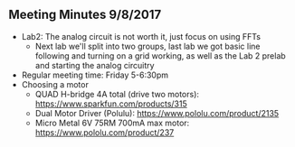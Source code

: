 ## Meeting Minutes 9/8/2017

 - Lab2: The analog circuit is not worth it, just focus on using FFTs
    - Next lab we'll split into two groups, last lab we got basic line following and turning on a grid working, as well as the Lab 2 prelab and starting the analog circuitry
 - Regular meeting time: Friday 5-6:30pm
 - Choosing a motor
    - QUAD H-bridge 4A total (drive two motors): https://www.sparkfun.com/products/315
    - Dual Motor Driver (Polulu): https://www.pololu.com/product/2135
    - Micro Metal 6V 75RM 700mA max motor: https://www.pololu.com/product/237